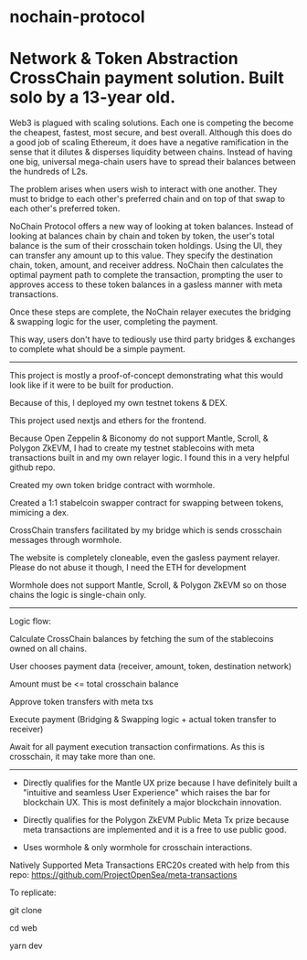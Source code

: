 # nochain-protocol 
# Network & Token Abstraction CrossChain payment solution. Built solo by a 13-year old.


Web3 is plagued with scaling solutions. Each one is competing the become the cheapest, fastest,  most secure, and best overall. Although this does do a good job of scaling Ethereum, it does have a negative ramification in the sense that it dilutes & disperses liquidity between chains. Instead of having one big, universal mega-chain users have to spread their balances between the hundreds of L2s. 

The problem arises when users wish to interact with one another.  They must to bridge to each other's preferred chain and on top of that swap to each other's preferred token. 

NoChain Protocol offers a new way of looking at token balances. Instead of looking at balances chain by chain and token by token, the user's total balance is the sum of their crosschain token holdings. Using the UI, they can transfer any amount up to this value. They specify the destination chain, token, amount, and receiver address. NoChain then calculates the optimal payment path to complete the transaction, prompting the user to approves access to these token balances in a gasless manner with meta transactions.

Once these steps are complete, the NoChain relayer executes the bridging & swapping logic for the user, completing the payment. 

This way, users don't have to tediously use third party bridges & exchanges to complete what should be a simple payment. 

------------------------------------------------------------------------

This project is mostly a proof-of-concept demonstrating what this would look like if it were to be built for production. 

Because of this, I deployed my own testnet tokens & DEX.

This project used nextjs and ethers for the frontend. 

Because Open Zeppelin & Biconomy do not support Mantle, Scroll, & Polygon ZkEVM, I had to create my testnet stablecoins with meta transactions built in and my own relayer logic. I found this in a very helpful github repo. 

Created my own token bridge contract with wormhole. 

Created a 1:1 stabelcoin swapper contract for swapping between tokens, mimicing a dex.

CrossChain transfers facilitated by my bridge which is sends crosschain messages through wormhole. 

The website is completely cloneable, even the gasless payment relayer. Please do not abuse it though, I need the ETH for development 

Wormhole does not support Mantle, Scroll, & Polygon ZkEVM so on those chains the logic is single-chain only. 

-------------------------------------------------------------------

Logic flow: 

Calculate CrossChain balances by fetching the sum of the stablecoins owned on all chains. 

User chooses payment data (receiver, amount, token, destination network) 

Amount must be <= total crosschain balance 

Approve token transfers with meta txs 

Execute payment (Bridging & Swapping logic + actual token transfer to receiver)

Await for all payment execution transaction confirmations. As this is crosschain, it may take more than one.

-------------------------------------------------------------- 

- Directly qualifies for the Mantle UX prize because I have definitely built a 
"intuitive and seamless User Experience" which raises the bar for blockchain UX. This is most definitely a major blockchain innovation.

- Directly qualifies for the Polygon ZkEVM  Public Meta Tx prize because meta transactions are implemented and it is a free to use public good. 

-  Uses wormhole & only wormhole for crosschain interactions. 




Natively Supported Meta Transactions ERC20s created with help from this repo:
https://github.com/ProjectOpenSea/meta-transactions


To replicate: 

git clone 

cd web 

yarn dev
